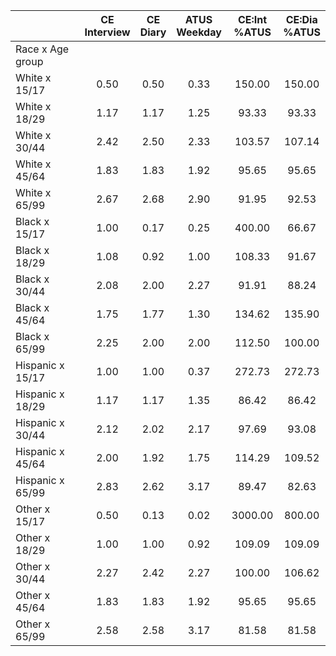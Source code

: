 
|                      | CE<br>Interview |  CE<br>Diary | ATUS<br>Weekday | CE:Int<br>%ATUS | CE:Dia<br>%ATUS |
| -------------------- | :----------: | :----------: | :----------: | :----------: | :----------: |
| Race x Age group     |              |              |              |              |              |
| White x 15/17        |         0.50 |         0.50 |         0.33 |       150.00 |       150.00 |
| White x 18/29        |         1.17 |         1.17 |         1.25 |        93.33 |        93.33 |
| White x 30/44        |         2.42 |         2.50 |         2.33 |       103.57 |       107.14 |
| White x 45/64        |         1.83 |         1.83 |         1.92 |        95.65 |        95.65 |
| White x 65/99        |         2.67 |         2.68 |         2.90 |        91.95 |        92.53 |
| Black x 15/17        |         1.00 |         0.17 |         0.25 |       400.00 |        66.67 |
| Black x 18/29        |         1.08 |         0.92 |         1.00 |       108.33 |        91.67 |
| Black x 30/44        |         2.08 |         2.00 |         2.27 |        91.91 |        88.24 |
| Black x 45/64        |         1.75 |         1.77 |         1.30 |       134.62 |       135.90 |
| Black x 65/99        |         2.25 |         2.00 |         2.00 |       112.50 |       100.00 |
| Hispanic x 15/17     |         1.00 |         1.00 |         0.37 |       272.73 |       272.73 |
| Hispanic x 18/29     |         1.17 |         1.17 |         1.35 |        86.42 |        86.42 |
| Hispanic x 30/44     |         2.12 |         2.02 |         2.17 |        97.69 |        93.08 |
| Hispanic x 45/64     |         2.00 |         1.92 |         1.75 |       114.29 |       109.52 |
| Hispanic x 65/99     |         2.83 |         2.62 |         3.17 |        89.47 |        82.63 |
| Other x 15/17        |         0.50 |         0.13 |         0.02 |      3000.00 |       800.00 |
| Other x 18/29        |         1.00 |         1.00 |         0.92 |       109.09 |       109.09 |
| Other x 30/44        |         2.27 |         2.42 |         2.27 |       100.00 |       106.62 |
| Other x 45/64        |         1.83 |         1.83 |         1.92 |        95.65 |        95.65 |
| Other x 65/99        |         2.58 |         2.58 |         3.17 |        81.58 |        81.58 |

